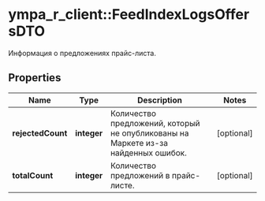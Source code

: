 # ympa_r_client::FeedIndexLogsOffersDTO

Информация о предложениях прайс-листа.

## Properties
Name | Type | Description | Notes
------------ | ------------- | ------------- | -------------
**rejectedCount** | **integer** | Количество предложений, который не опубликованы на Маркете из-за найденных ошибок. | [optional] 
**totalCount** | **integer** | Количество предложений в прайс-листе. | [optional] 



